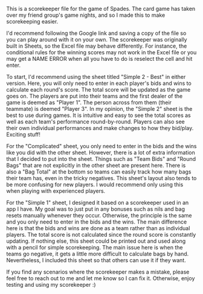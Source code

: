 This is a scorekeeper file for the game of Spades. The card game has taken over my friend group's game nights, and so I made this to make scorekeeping easier.

I'd recommend following the Google link and saving a copy of the file so you can play around with it on your own. The scorekeeper was originally built in Sheets, so the Excel file may behave differently.
For instance, the conditional rules for the winning scores may not work in the Excel file or you may get a NAME ERROR when all you have to do is reselect the cell and hit enter.


To start, I'd recommend using the sheet titled "Simple 2 - Best" in either version. Here, you will only need to enter in each player's bids and wins to calculate each round's score. The total score will be updated as the game goes on.
The players are put into their teams and the first dealer of the game is deemed as "Player 1". The person across from them (their teammate) is deemed "Player 3". In my opinion, the "Simple 2" sheet is the best to use during games.
It is intuitive and easy to see the total scores as well as each team's performance round-by-round. Players can also see their own individual performances and make changes to how they bid/play. Exciting stuff!


For the "Complicated" sheet, you only need to enter in the bids and the wins like you did with the other sheet. However, there is a lot of extra information that I decided to put into the sheet.
Things such as "Team Bids" and "Round Bags" that are not explicitly in the other sheet are present here. There is also a "Bag Total" at the bottom so teams can easily track how many bags their team has, even in the tricky negatives.
This sheet's layout also tends to be more confusing for new players. I would recommend only using this when playing with experienced players.


For the "Simple 1" sheet, I designed it based on a scorekeeper used in an app I have. My goal was to just put in any bonuses such as nils and bag resets manually whenever they occur.
Otherwise, the principle is the same and you only need to enter in the bids and the wins. The main difference here is that the bids and wins are done as a team rather than as individual players.
The total score is not calculated since the round score is constantly updating. If nothing else, this sheet could be printed out and used along with a pencil for simple scorekeeping.
The main issue here is when the teams go negative, it gets a little more difficult to calculate bags by hand. Nevertheless, I included this sheet so that others can use it if they want.


If you find any scenarios where the scorekeeper makes a mistake, please feel free to reach out to me and let me know so I can fix it. Otherwise, enjoy testing and using my scorekeeper :)
